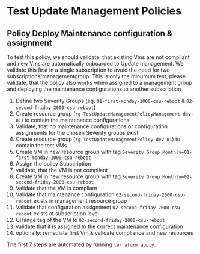 # Test Update Management Policies

## Policy Deploy Maintenance configuration & assignment

To test this policy, we should validate, that existing Vms are not compliant and new Vms are automatically onboarded to Update management. We validate this first in a single subscription to avoid the need for two subscriptions/managementgroup. This is only the minumum test, please validate, that the policy also works when assigned to a management group and deploying the maintenance configurations to another subscription

1. Define two Severity Groups (eg. `01-first-monday-1000-csu-reboot` & `02-second-friday-2000-csu-reboot`)
2. Create resource group (`rg-TestUpdateManagementPolicyManagement-dev-01`) to contain the maintenance configurations
3. Validate, that no maintenance configurations or configuration assignments for the chosen Severity groups exist
4. Create resource group (`rg-TestUpdateManagementPolicy-dev-01`) to contain the test VMs
5. Create VM in new resource group with tag `Severity Group Monthly=01-first-monday-1000-csu-reboot`
6. Assign the policy Subscription
7. validate, that the VM is not compliant
8. Create VM in new resource group with tag `Severity Group Monthly=02-second-friday-2000-csu-reboot`
9. Validate that the VM is compliant
10. Validate that maintenance configuration `02-second-friday-2000-csu-reboot` exists in management resource group
11. Validate that configuration assignment `02-second-friday-2000-csu-reboot` exists at subscription level
12. CHange tag of the VM to `02-second-friday-2000-csu-reboot`
13. validate that it is assigned to the correct maintenance configuration
14. optionally: remediate first Vm & validate compliance and new resources

The first 7 steps are automated by running `terraform apply`.
